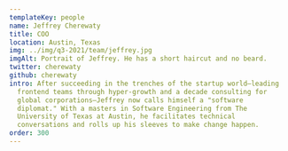 ```yaml
---
templateKey: people
name: Jeffrey Cherewaty
title: COO
location: Austin, Texas
img: ../img/q3-2021/team/jeffrey.jpg
imgAlt: Portrait of Jeffrey. He has a short haircut and no beard.
twitter: cherewaty
github: cherewaty
intro: After succeeding in the trenches of the startup world—leading
  frontend teams through hyper-growth and a decade consulting for
  global corporations—Jeffrey now calls himself a "software
  diplomat." With a masters in Software Engineering from The
  University of Texas at Austin, he facilitates technical
  conversations and rolls up his sleeves to make change happen.
order: 300
---
```

